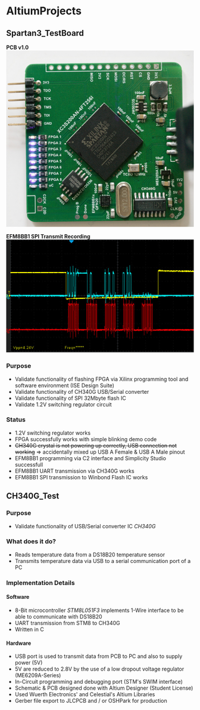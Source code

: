 # AltiumProjects

## Spartan3_TestBoard

**PCB v1.0**</br>
<img src="Spartan3_TestBoard/Images/pcb_with_led_counter_demo.jpg" width="640">

**EFM8BB1 SPI Transmit Recording**</br>
<img src="Spartan3_TestBoard/Images/efm8bb1_spi_transmit_waveform.jpg" width="640">


### Purpose
- Validate functionality of flashing FPGA via Xilinx programming tool and software environment (ISE Design Suite)
- Validate functionality of CH340G USB/Serial converter
- Validate functionality of SPI 32Mbyte flash IC
- Validate 1.2V switching regulator circuit

### Status
- 1.2V switching regulator works
- FPGA successfully works with simple blinking demo code
- <s>CH340G crystal is not powering up correctly, USB connection not working</s> => accidentally mixed up USB A Female & USB A Male pinout
- EFM8BB1 programming via C2 interface and Simplicity Studio successfull
- EFM8BB1 UART transmission via CH340G works
- EFM8BB1 SPI transmission to Winbond Flash IC works

## CH340G_Test

### Purpose
- Validate functionality of USB/Serial converter IC *CH340G*

### What does it do?
- Reads temperature data from a DS18B20 temperature sensor
- Transmits temperature data via USB to a serial communication port of a PC

### Implementation Details
#### Software
- 8-Bit microcontroller *STM8L051F3* implements 1-Wire interface to be able to communicate with DS18B20
- UART transmission from STM8 to CH340G
- Written in C
#### Hardware
- USB port is used to transmit data from PCB to PC and also to supply power (5V)
- 5V are reduced to 2.8V by the use of a low dropout voltage regulator (ME6209A-Series)
- In-Circuit programming and debugging port (STM's SWIM interface)
- Schematic & PCB designed done with Altium Designer (Student License) 
- Used Wuerth Electronics' and Celestial's Altium Libraries
- Gerber file export to JLCPCB and / or OSHPark for production
